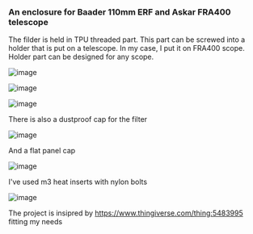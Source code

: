 ### An enclosure for Baader 110mm ERF and Askar FRA400 telescope



The filder is held in TPU threaded part. This part can be screwed into a holder that is put on a telescope. In my case, I put it on FRA400 scope. Holder part can be designed for any scope.

![image](https://github.com/user-attachments/assets/7c67254f-8b56-47bf-8ecd-9e47cf8db3c1)


![image](https://github.com/user-attachments/assets/e4324cf1-7bf7-449d-9f6a-1e0d4d7c987e)


![image](https://github.com/user-attachments/assets/1ee822d3-117b-48be-90b5-d4997d979380)

There is also a dustproof cap for the filter

![image](https://github.com/user-attachments/assets/532b5cd9-ff1a-4850-adb2-fa033b144aff)

And a flat panel cap

![image](https://github.com/user-attachments/assets/78d23296-ebf9-4f53-a2a6-2d87952c6c99)

I've used m3 heat inserts with nylon bolts

![image](https://github.com/user-attachments/assets/7759fe50-149e-4158-8249-24f848033f3b)

The project is insipred by https://www.thingiverse.com/thing:5483995 fitting my needs
